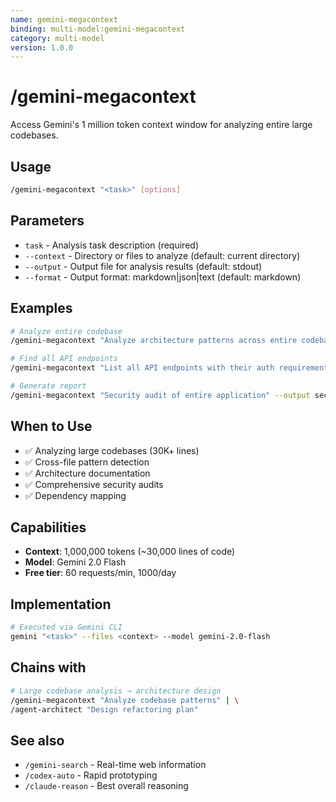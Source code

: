 ```yaml
---
name: gemini-megacontext
binding: multi-model:gemini-megacontext
category: multi-model
version: 1.0.0
---
```


# /gemini-megacontext

Access Gemini's 1 million token context window for analyzing entire large codebases.

## Usage
```bash
/gemini-megacontext "<task>" [options]
```

## Parameters
- `task` - Analysis task description (required)
- `--context` - Directory or files to analyze (default: current directory)
- `--output` - Output file for analysis results (default: stdout)
- `--format` - Output format: markdown|json|text (default: markdown)

## Examples
```bash
# Analyze entire codebase
/gemini-megacontext "Analyze architecture patterns across entire codebase" --context src/

# Find all API endpoints
/gemini-megacontext "List all API endpoints with their auth requirements" --context src/

# Generate report
/gemini-megacontext "Security audit of entire application" --output security-report.md
```

## When to Use
- ✅ Analyzing large codebases (30K+ lines)
- ✅ Cross-file pattern detection
- ✅ Architecture documentation
- ✅ Comprehensive security audits
- ✅ Dependency mapping

## Capabilities
- **Context**: 1,000,000 tokens (~30,000 lines of code)
- **Model**: Gemini 2.0 Flash
- **Free tier**: 60 requests/min, 1000/day

## Implementation
```bash
# Executed via Gemini CLI
gemini "<task>" --files <context> --model gemini-2.0-flash
```

## Chains with
```bash
# Large codebase analysis → architecture design
/gemini-megacontext "Analyze codebase patterns" | \
/agent-architect "Design refactoring plan"
```

## See also
- `/gemini-search` - Real-time web information
- `/codex-auto` - Rapid prototyping
- `/claude-reason` - Best overall reasoning
